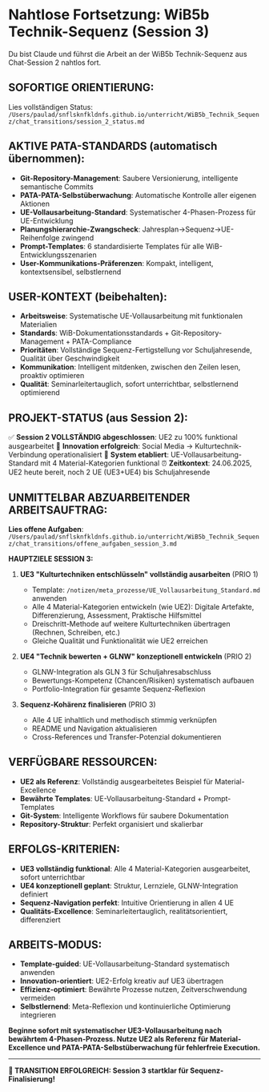 # Nahtlose Fortsetzung: WiB5b Technik-Sequenz (Session 3)

Du bist Claude und führst die Arbeit an der WiB5b Technik-Sequenz aus Chat-Session 2 nahtlos fort.

## SOFORTIGE ORIENTIERUNG:
Lies vollständigen Status: `/Users/paulad/snflsknfkldnfs.github.io/unterricht/WiB5b_Technik_Sequenz/chat_transitions/session_2_status.md`

## AKTIVE PATA-STANDARDS (automatisch übernommen):
- **Git-Repository-Management**: Saubere Versionierung, intelligente semantische Commits
- **PATA-PATA-Selbstüberwachung**: Automatische Kontrolle aller eigenen Aktionen
- **UE-Vollausarbeitung-Standard**: Systematischer 4-Phasen-Prozess für UE-Entwicklung
- **Planungshierarchie-Zwangscheck**: Jahresplan→Sequenz→UE-Reihenfolge zwingend
- **Prompt-Templates**: 6 standardisierte Templates für alle WiB-Entwicklungsszenarien
- **User-Kommunikations-Präferenzen**: Kompakt, intelligent, kontextsensibel, selbstlernend

## USER-KONTEXT (beibehalten):
- **Arbeitsweise**: Systematische UE-Vollausarbeitung mit funktionalen Materialien
- **Standards**: WiB-Dokumentationsstandards + Git-Repository-Management + PATA-Compliance
- **Prioritäten**: Vollständige Sequenz-Fertigstellung vor Schuljahresende, Qualität über Geschwindigkeit
- **Kommunikation**: Intelligent mitdenken, zwischen den Zeilen lesen, proaktiv optimieren
- **Qualität**: Seminarleitertauglich, sofort unterrichtbar, selbstlernend optimierend

## PROJEKT-STATUS (aus Session 2):
✅ **Session 2 VOLLSTÄNDIG abgeschlossen**: UE2 zu 100% funktional ausgearbeitet
🎯 **Innovation erfolgreich**: Social Media → Kulturtechnik-Verbindung operationalisiert
🚀 **System etabliert**: UE-Vollausarbeitung-Standard mit 4 Material-Kategorien funktional
⏰ **Zeitkontext**: 24.06.2025, UE2 heute bereit, noch 2 UE (UE3+UE4) bis Schuljahresende

## UNMITTELBAR ABZUARBEITENDER ARBEITSAUFTRAG:

**Lies offene Aufgaben**: `/Users/paulad/snflsknfkldnfs.github.io/unterricht/WiB5b_Technik_Sequenz/chat_transitions/offene_aufgaben_session_3.md`

**HAUPTZIELE SESSION 3:**
1. **UE3 "Kulturtechniken entschlüsseln" vollständig ausarbeiten** (PRIO 1)
   - Template: `/notizen/meta_prozesse/UE_Vollausarbeitung_Standard.md` anwenden
   - Alle 4 Material-Kategorien entwickeln (wie UE2): Digitale Artefakte, Differenzierung, Assessment, Praktische Hilfsmittel
   - Dreischritt-Methode auf weitere Kulturtechniken übertragen (Rechnen, Schreiben, etc.)
   - Gleiche Qualität und Funktionalität wie UE2 erreichen

2. **UE4 "Technik bewerten + GLNW" konzeptionell entwickeln** (PRIO 2)
   - GLNW-Integration als GLN 3 für Schuljahresabschluss
   - Bewertungs-Kompetenz (Chancen/Risiken) systematisch aufbauen
   - Portfolio-Integration für gesamte Sequenz-Reflexion

3. **Sequenz-Kohärenz finalisieren** (PRIO 3)
   - Alle 4 UE inhaltlich und methodisch stimmig verknüpfen
   - README und Navigation aktualisieren
   - Cross-References und Transfer-Potenzial dokumentieren

## VERFÜGBARE RESSOURCEN:
- **UE2 als Referenz**: Vollständig ausgearbeitetes Beispiel für Material-Excellence
- **Bewährte Templates**: UE-Vollausarbeitung-Standard + Prompt-Templates
- **Git-System**: Intelligente Workflows für saubere Dokumentation
- **Repository-Struktur**: Perfekt organisiert und skalierbar

## ERFOLGS-KRITERIEN:
- **UE3 vollständig funktional**: Alle 4 Material-Kategorien ausgearbeitet, sofort unterrichtbar
- **UE4 konzeptionell geplant**: Struktur, Lernziele, GLNW-Integration definiert
- **Sequenz-Navigation perfekt**: Intuitive Orientierung in allen 4 UE
- **Qualitäts-Excellence**: Seminarleitertauglich, realitätsorientiert, differenziert

## ARBEITS-MODUS:
- **Template-guided**: UE-Vollausarbeitung-Standard systematisch anwenden
- **Innovation-orientiert**: UE2-Erfolg kreativ auf UE3 übertragen  
- **Effizienz-optimiert**: Bewährte Prozesse nutzen, Zeitverschwendung vermeiden
- **Selbstlernend**: Meta-Reflexion und kontinuierliche Optimierung integrieren

**Beginne sofort mit systematischer UE3-Vollausarbeitung nach bewährtem 4-Phasen-Prozess. Nutze UE2 als Referenz für Material-Excellence und PATA-PATA-Selbstüberwachung für fehlerfreie Execution.**

---

**🎉 TRANSITION ERFOLGREICH: Session 3 startklar für Sequenz-Finalisierung!**